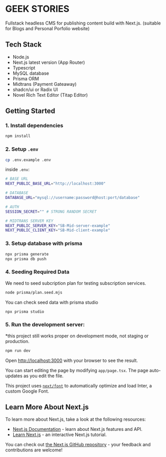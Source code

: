 # GEEK STORIES

Fullstack headless CMS for publishing content build with Next.js. (suitable for Blogs and Personal Porfolio website)

## Tech Stack

- Node.js
- Next.js latest version (App Router)
- Typescript
- MySQL database
- Prisma ORM
- Midtrans (Payment Gateaway)
- shadcn/ui or Radix UI
- Novel Rich Text Editor (Titap Editor)

## Getting Started

### 1. Install dependencies

```bash
npm install
```

### 2. Setup `.env`

```bash
cp .env.example .env
```

inside `.env`:

```bash
# BASE URL
NEXT_PUBLIC_BASE_URL="http://localhost:3000"

# DATABASE
DATABASE_URL="mysql://username:password@host:port/database"

# AUTH
SESSION_SECRET="" # STRONG RANDOM SECRET

# MIDTRANS SERVER KEY
NEXT_PUBLIC_SERVER_KEY="SB-Mid-server-example"
NEXT_PUBLIC_CLIENT_KEY="SB-Mid-client-example"
```

### 3. Setup database with prisma

```bash
npx prisma generate
npx prisma db push
```

### 4. Seeding Required Data

We need to seed subcription plan for testing subscription services.

```bash
node prisma/plan.seed.mjs
```

You can check seed data with prisma studio

```bash
npx prisma studio
```

### 5. Run the development server:

\*this project still works proper on development mode, not staging or production.

```bash
npm run dev
```

Open [http://localhost:3000](http://localhost:3000) with your browser to see the result.

You can start editing the page by modifying `app/page.tsx`. The page auto-updates as you edit the file.

This project uses [`next/font`](https://nextjs.org/docs/basic-features/font-optimization) to automatically optimize and load Inter, a custom Google Font.

## Learn More About Next.js

To learn more about Next.js, take a look at the following resources:

- [Next.js Documentation](https://nextjs.org/docs) - learn about Next.js features and API.
- [Learn Next.js](https://nextjs.org/learn) - an interactive Next.js tutorial.

You can check out [the Next.js GitHub repository](https://github.com/vercel/next.js/) - your feedback and contributions are welcome!
